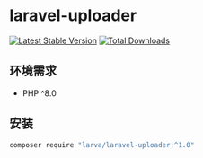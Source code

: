 # laravel-uploader

[![Latest Stable Version](https://poser.pugx.org/larva/laravel-uploader/v/stable.png)](https://packagist.org/packages/larva/laravel-uploader)
[![Total Downloads](https://poser.pugx.org/larva/laravel-uploader/downloads.png)](https://packagist.org/packages/larva/laravel-uploader)



 
## 环境需求

- PHP ^8.0

## 安装

```bash
composer require "larva/laravel-uploader:^1.0"
```
